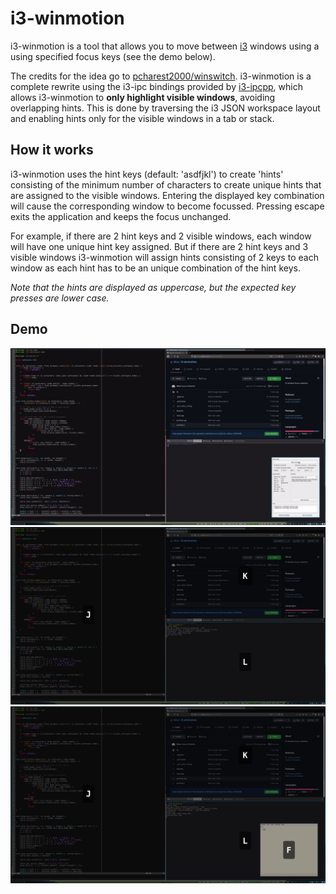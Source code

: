 # i3-winmotion

i3-winmotion is a tool that allows you to move between [i3](https://i3wm.org/)
windows using a using specified focus keys (see the demo below).

The credits for the idea go to [pcharest2000/winswitch](https://github.com/pcharest2000/winswitch).
i3-winmotion is a complete rewrite using the i3-ipc bindings provided by
[i3-ipcpp](https://github.com/Iskustvo/i3-ipcpp), which allows i3-winmotion to
**only highlight visible windows**, avoiding overlapping hints. This is done by
 traversing the i3 JSON workspace layout and enabling hints only for the visible
 windows in a tab or stack.

## How it works
i3-winmotion uses the hint keys (default: 'asdfjkl') to create 'hints'
consisting of the minimum number of characters to create unique hints that are
assigned to the visible windows. Entering the displayed key combination will
cause the corresponding window to become focussed. Pressing escape exits the
application and keeps the focus unchanged.

For example, if there are 2 hint keys and 2 visible windows, each window will have one
unique hint key assigned. But if there are 2 hint keys and 3 visible windows
i3-winmotion will assign hints consisting of 2 keys to each window as each hint
has to be an unique combination of the hint keys.

_Note that the hints are displayed as uppercase, but the expected key presses are
lower case._

## Demo
![i3-winmotion in action 1](screenshots/demo.gif)
![i3-winmotion in action 2](screenshots/screenshot_default.png)
![i3-winmotion in action 3](screenshots/screenshot_floating.png)

